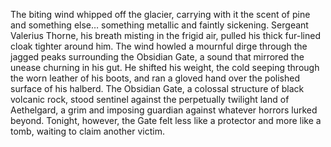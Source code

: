 The biting wind whipped off the glacier, carrying with it the scent of pine and something else… something metallic and faintly sickening.  Sergeant Valerius Thorne, his breath misting in the frigid air, pulled his thick fur-lined cloak tighter around him.  The wind howled a mournful dirge through the jagged peaks surrounding the Obsidian Gate, a sound that mirrored the unease churning in his gut.  He shifted his weight, the cold seeping through the worn leather of his boots, and ran a gloved hand over the polished surface of his halberd.  The Obsidian Gate, a colossal structure of black volcanic rock, stood sentinel against the perpetually twilight land of Aethelgard, a grim and imposing guardian against whatever horrors lurked beyond.  Tonight, however, the Gate felt less like a protector and more like a tomb, waiting to claim another victim.
